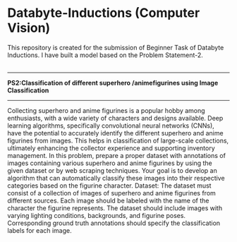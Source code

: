# Databyte-Inductions (Computer Vision)
This repository is created for the submission of Beginner Task of Databyte Inductions. I have built a model based on the Problem Statement-2.
<br> <br>
<hr>
<b> PS2:Classification of different superhero /animefigurines using Image Classification </b>
 <hr>
 Collecting superhero and anime figurines is a popular hobby among enthusiasts,
 with a wide variety of characters and designs available. Deep learning algorithms,
 specifically convolutional neural networks (CNNs), have the potential to
 accurately identify the different superhero and anime figurines from images. This
 helps in classification of large-scale collections, ultimately enhancing the
 collector experience and supporting inventory management.
 In this problem, prepare a proper dataset with annotations of images containing
 various superhero and anime figurines by using the given dataset or by web
 scraping techniques. Your goal is to develop an algorithm that can automatically
 classify these images into their respective categories based on the figurine
 character.
 Dataset:
 The dataset must consist of a collection of images of superhero and anime
 figurines from different sources. Each image should be labeled with the name of
 the character the figurine represents. The dataset should include images with
 varying lighting conditions, backgrounds, and figurine poses. Corresponding
 ground truth annotations should specify the classification labels for each image.
